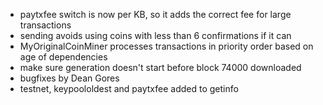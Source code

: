 * paytxfee switch is now per KB, so it adds the correct fee for large transactions
* sending avoids using coins with less than 6 confirmations if it can
* MyOriginalCoinMiner processes transactions in priority order based on age of dependencies
* make sure generation doesn't start before block 74000 downloaded
* bugfixes by Dean Gores
* testnet, keypoololdest and paytxfee added to getinfo
